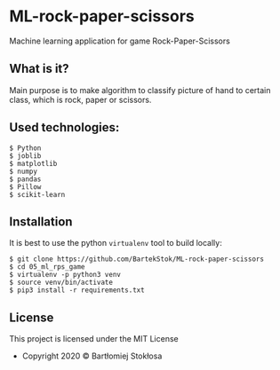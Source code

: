 # ML-rock-paper-scissors

Machine learning application for game Rock-Paper-Scissors

## What is it?

Main purpose is to make algorithm to classify picture of hand to certain class, which is rock, paper or scissors.

## Used technologies:

```
$ Python
$ joblib
$ matplotlib
$ numpy
$ pandas
$ Pillow
$ scikit-learn
```

## Installation

It is best to use the python `virtualenv` tool to build locally:

```
$ git clone https://github.com/BartekStok/ML-rock-paper-scissors
$ cd 05_ml_rps_game
$ virtualenv -p python3 venv
$ source venv/bin/activate
$ pip3 install -r requirements.txt
```

## License

This project is licensed under the MIT License 

- Copyright 2020 © Bartłomiej Stokłosa